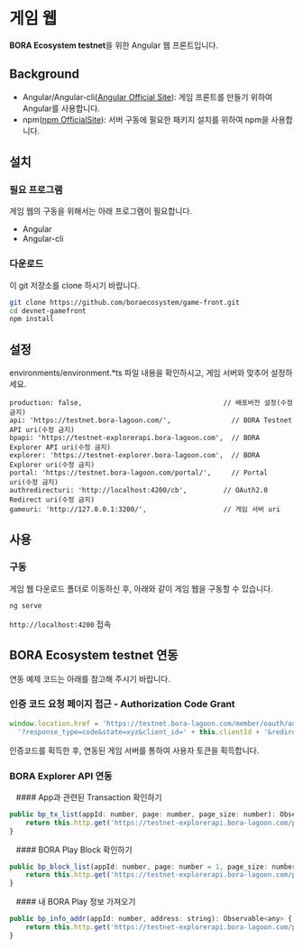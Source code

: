 # 게임 웹
**BORA Ecosystem testnet**을 위한 Angular 웹 프론트입니다.

## Background
- Angular/Angular-cli([Angular Official Site](https://angular.io/)): 게임 프론트를 만들기 위하여 Angular를 사용합니다. 
- npm([npm OfficialSite](https://www.npmjs.com/)): 서버 구동에 필요한 패키지 설치를 위하여 npm을 사용합니다.


## 설치
### 필요 프로그램
게임 웹의 구동을 위해서는 아래 프로그램이 필요합니다.
- Angular
- Angular-cli
### 다운로드
이 git 저장소를 clone 하시기 바랍니다.
```bash
git clone https://github.com/boraecosystem/game-front.git
cd devnet-gamefront
npm install
```

## 설정
environments/environment.*ts 파일 내용을 확인하시고, 게임 서버와 맞추어 설정하세요. 
```
production: false,                                   // 배포버전 설정(수정 금지)
api: 'https://testnet.bora-lagoon.com/',               // BORA Testnet API uri(수정 금지)
bpapi: 'https://testnet-explorerapi.bora-lagoon.com',  // BORA Explorer API uri(수정 금지)
explorer: 'https://testnet-explorer.bora-lagoon.com',  // BORA Explorer uri(수정 금지)
portal: 'https://testnet.bora-lagoon.com/portal/',     // Portal uri(수정 금지)
authredirecturi: 'http://localhost:4200/cb',         // OAuth2.0 Redirect uri(수정 금지)
gameuri: 'http://127.0.0.1:3200/',                   // 게임 서버 uri
```


## 사용

### 구동
게임 웹 다운로드 폴더로 이동하신 후, 아래와 같이 게임 웹을 구동할 수 있습니다.
```bash
ng serve
```
`http://localhost:4200` 접속


## **BORA Ecosystem testnet** 연동
연동 예제 코드는 아래를 참고해 주시기 바랍니다.

### 인증 코드 요청 페이지 접근 - Authorization Code Grant
```javascript
window.location.href = 'https://testnet.bora-lagoon.com/member/oauth/authorize' +
  '?response_type=code&state=xyz&client_id=' + this.clientId + '&redirect_uri=' + this.redirectUri;
```
인증코드를 획득한 후, 연동된 게임 서버를 통하여 사용자 토큰을 획득합니다.

### BORA Explorer API 연동
&nbsp;&nbsp; #### App과 관련된 Transaction 확인하기
```javascript
public bp_tx_list(appId: number, page: number, page_size: number): Observable<any> {
    return this.http.get('https://testnet-explorerapi.bora-lagoon.com/points/' + appId + '/txs?page=' + page + '&pageSize=' + page_size).map(res => res);
}
```

&nbsp;&nbsp; #### BORA Play Block 확인하기
```javascript
public bp_block_list(appId: number, page: number = 1, page_size: number = 20): Observable<any> {
    return this.http.get('https://testnet-explorerapi.bora-lagoon.com/points/' + appId + '/blocks?page=' + page + '&pageSize=' + page_size).map(res => res);
}
```

&nbsp;&nbsp; #### 내 BORA Play 정보 가져오기
```javascript
public bp_info_addr(appId: number, address: string): Observable<any> {
    return this.http.get('https://testnet-explorerapi.bora-lagoon.com/points/' + appId + '/addresses/' + address).map(res => res);
}
```

